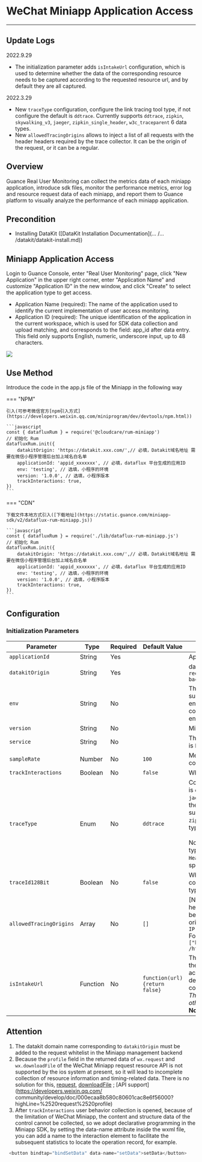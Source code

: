 # WeChat Miniapp Application Access
---

## Update Logs
2022.9.29

- The initialization parameter adds `isIntakeUrl` configuration, which is used to determine whether the data of the corresponding resource needs to be captured according to the requested resource url, and by default they are all captured. 

2022.3.29

-   New `traceType` configuration, configure the link tracing tool type, if not configure the default is `ddtrace`. Currently supports `ddtrace`, `zipkin`, `skywalking_v3`, `jaeger`, `zipkin_single_header`, `w3c_traceparent` 6 data types.
-   New `allowedTracingOrigins` allows to inject a list of all requests with the header headers required by the trace collector. It can be the origin of the request, or it can be a regular.

## Overview

Guance Real User Monitoring can collect the metrics data of each miniapp application, introduce sdk files, monitor the performance metrics, error log and resource request data of each miniapp, and report them to Guance platform to visually analyze the performance of each miniapp application.

## Precondition

- Installing DataKit ([DataKit Installation Documentation](... /... /datakit/datakit-install.md))
## Miniapp Application Access

Login to Guance Console, enter "Real User Monitoring" page, click "New Application" in the upper right corner, enter "Application Name" and customize "Application ID" in the new window, and click "Create" to select the application type to get access.

- Application Name (required): The name of the application used to identify the current implementation of user access monitoring.
- Application ID (required): The unique identification of the application in the current workspace, which is used for SDK data collection and upload matching, and corresponds to the field: app_id after data entry. This field only supports English, numeric, underscore input, up to 48 characters.

![](../img/13.rum_access_1.png)

## Use Method

Introduce the code in the app.js file of the Miniapp in the following way

=== "NPM" 

	引入(可参考微信官方[npm引入方式](https://developers.weixin.qq.com/miniprogram/dev/devtools/npm.html))
	
	```javascript
	const { datafluxRum } = require('@cloudcare/rum-miniapp')
	// 初始化 Rum
	datafluxRum.init({
		datakitOrigin: 'https://datakit.xxx.com/',// 必填，Datakit域名地址 需要在微信小程序管理后台加上域名白名单
		applicationId: 'appid_xxxxxxx', // 必填，dataflux 平台生成的应用ID
		env: 'testing', // 选填，小程序的环境
		version: '1.0.0', // 选填，小程序版本
		trackInteractions: true,
	})
	```

=== "CDN" 

	下载文件本地方式引入([下载地址](https://static.guance.com/miniapp-sdk/v2/dataflux-rum-miniapp.js))
	
	```javascript
	const { datafluxRum } = require('./lib/dataflux-rum-miniapp.js')
	// 初始化 Rum
	datafluxRum.init({
		datakitOrigin: 'https://datakit.xxx.com/',// 必填，Datakit域名地址 需要在微信小程序管理后台加上域名白名单
		applicationId: 'appid_xxxxxxx', // 必填，dataflux 平台生成的应用ID
		env: 'testing', // 选填，小程序的环境
		version: '1.0.0', // 选填，小程序版本
		trackInteractions: true,
	})
	```

## Configuration

### Initialization Parameters

| Parameter                  | Type | Required | Default Value | Description                                              |
| ------------------------------- | ------- | -------- | --------- | ------------------------------------------------------------ |
| `applicationId`                 | String  | Yes     |           | Application ID created from Guance |
| `datakitOrigin`                 | String  | Yes     |           | datakit data reporting Origin; `Note: need to add request whitelist in the Miniapp management backend` |
| `env`                           | String  | No     |           | The current environment of the Miniapp application, such as prod: online environment; gray: grayscale environment; pre: pre-release environment common: daily environment; local: local environment. |
| `version`                       | String  | No     |           | Miniapp App version number                |
| `service` | String | No | | The service name of the current application, default is `browser`, custom configuration is supported. |
| `sampleRate`                    | Number  | No     | `100`     | Metrics data collection percentage: `100` means fully collected, `0` means not collected |
| `trackInteractions`             | Boolean | No     | `false`   | Whether to open user behavior collection |
| `traceType`                    | Enum    | No     | `ddtrace` | Configure the link tracing tool type, if not the default is `ddtrace`. Currently, `ddtrace`, `zipkin`, `skywalking_v3`, `jaeger`, `zipkin_single_header`, `w3c_traceparent` are the 6 data types supported. Note: `opentelemetry` supports `zipkin_single_header`,`w3c_traceparent`,`zipkin`,`jaeger` types.<br><br>Note: Configuring the traceType of the appropriate type requires setting a different ` Access-Control-All-Headers ` for the corresponding API service to see specifically [how APM associates with RUM](../../application-performance-monitoring/collection/connect-web-app.md) |
| `traceId128Bit`                | Boolean | No     | `false`   | Whether to generate `traceID` as 128 bytes, corresponding to `traceType`, currently supports types `zipkin`, `jaeger` |
| `allowedTracingOrigins`        | Array   | No     | `[]`      | [New] Allow to inject a list of all requests with header headers required by `ddtrace` collector. Can be the origin of the request, or can be is a regular, origin: `protocol (including: //), domain name (or IP address) [and port number]`<br>For example.<br>`["https://api.example.com", /https:\\/\\/.*\\.my-api-domain\\.com/]` |
| `isIntakeUrl`                 | Function | No     | `function(url) {return false}`     | The custom method determines whether the data of the corresponding resource should be collected according to the requested resource url, and the default is to collect them all. Return: `false` means to collect, `true` means not to collect <br>*The result of the method must be Boolean, otherwise it is considered an invalid parameter*<br/>**Note: Version 2.1.10 and above is required** |

## Attention

1. The datakit domain name corresponding to `datakitOrigin` must be added to the request whitelist in the Miniapp management backend
1. Because the `profile` field in the returned data of `wx.request` and `wx.downloadFile` of the WeChat Miniapp request resource API is not supported by the ios system at present, so it will lead to incomplete collection of resource information and timing-related data. There is no solution for this, [request](https://developers.weixin.qq.com/miniprogram/dev/api/network/request/wx.request.html), [downloadFile](https://developers.weixin.qq.com/miniprogram/dev/api/network/download/wx.downloadFile.html) ; [API support](https://developers.weixin.qq.com/ community/develop/doc/000ecaa8b580c80601cac8e6f56000?highLine=%2520request%2520profile)
1. After `trackInteractions` user behavior collection is opened, because of the limitation of WeChat Miniapp, the content and structure data of the control cannot be collected, so we adopt declarative programming in the Miniapp SDK, by setting the data-name attribute inside the wxml file, you can add a name to the interaction element to facilitate the subsequent statistics to locate the operation record, for example.

```javascript
 <button bindtap="bindSetData" data-name="setData">setData</button>
```

